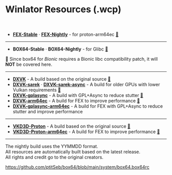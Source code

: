 # **Winlator Resources (.wcp)**<br><br>

+ [**FEX-Stable**](https://github.com/Arihany/Winlator-Resources/releases/tag/FEX-STABLE) · [**FEX-Nightly**](https://github.com/Arihany/Winlator-Resources/releases/tag/FEX-NIGHTLY) - for proton-arm64ec [🔗](https://github.com/FEX-Emu/FEX)

---

+ **BOX64-Stable** · **BOX64-Nightly** - for Glibc [🔗](https://github.com/ptitSeb/box64)<br>

📌 Since box64 for *Bionic* requires a Bionic libc compatibility patch, it will **NOT** be covered here.

---

+ [**DXVK**](https://github.com/Arihany/Winlator-Resources/releases/tag/DXVK) - A build based on the original source [🔗](https://github.com/doitsujin/dxvk) 
+ [**DXVK-sarek**](https://github.com/Arihany/Winlator-Resources/releases/tag/DXVK-SAREK) · [**DXVK-sarek-async**](https://github.com/Arihany/Winlator-Resources/releases/tag/DXVK-SAREK-ASYNC) - A build for older GPUs with lower Vulkan requirements [🔗](https://github.com/pythonlover02/DXVK-Sarek) 
+ [**DXVK-gplasync**](https://github.com/Arihany/Winlator-Resources/releases/tag/DXVK-GPLASYNC) - A build with GPL+Async to reduce stutter [🔗](https://gitlab.com/Ph42oN/dxvk-gplasync) 
+ [**DXVK-arm64ec**](https://github.com/Arihany/Winlator-Resources/releases/tag/DXVK-ARM64EC) - A build for FEX to improve performance [🔗](https://wiki.fex-emu.com/index.php/Development:ARM64EC) 
+ [**DXVK-gplasync-arm64ec**](https://github.com/Arihany/Winlator-Resources/releases/tag/DXVK-GPLASYNC-ARM64EC) - A build for FEX with GPL+Async to reduce stutter and improve performance

---

+ [**VKD3D-Proton**](https://github.com/Arihany/Winlator-Resources/releases/tag/VKD3D-PROTON) - A build based on the original source [🔗](https://github.com/HansKristian-Work/vkd3d-proton)
+ [**VKD3D-Proton-arm64ec**](https://github.com/Arihany/Winlator-Resources/releases/tag/VKD3D-PROTON-ARM64EC) - A build for FEX to improve performance [🔗](https://wiki.fex-emu.com/index.php/Development:ARM64EC) 

---

The nightly build uses the YYMMDD format.<br>
All resources are automatically built based on the latest release.<br>
All rights and credit go to the original creators.


https://github.com/ptitSeb/box64/blob/main/system/box64.box64rc
